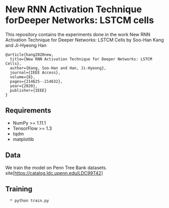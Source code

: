 # New RNN Activation Technique forDeeper Networks: LSTCM cells

This repository contains the experiments done in the work New RNN Activation Technique for Deeper Networks: LSTCM Cells by Soo-Han Kang and Ji-Hyeong Han

```
@article{kang2020new,
  title={New RNN Activation Technique for Deeper Networks: LSTCM Cells},
  author={Kang, Soo-Han and Han, Ji-Hyeong},
  journal={IEEE Access},
  volume={8},
  pages={214625--214632},
  year={2020},
  publisher={IEEE}
}
```

## Requirements

  * NumPy >= 1.11.1
  * TensorFlow >= 1.3
  * tqdm
  * matplotlib

## Data

We train the model on Penn Tree Bank datasets. site[https://catalog.ldc.upenn.edu/LDC99T42]


## Training
```
  * python train.py
```

